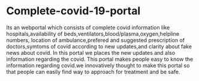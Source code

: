 # Complete-covid-19-portal
Its an webportal which consists of complete covid information like hospitals,availability of beds,ventilators,blood/plasma,oxygen,helpline numbers, location of ambulance,prefered and suggested prescription of doctors,symtoms of covid according to new updates,and clarity about fake news about covid. In this portal we places the new updates and also information regarding the covid. This portal makes people easy to know the information regarding covid.we innovatively thought to make this portal so that people can easily find way to approach for treatment and  be safe.
